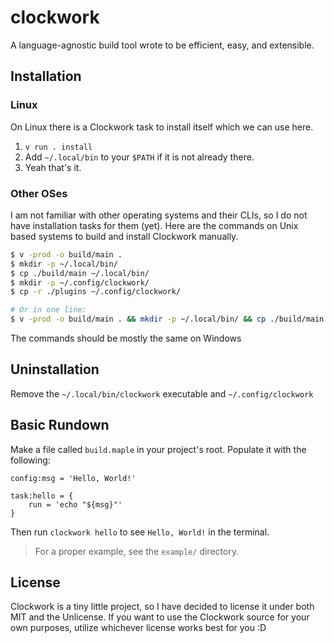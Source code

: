 # clockwork

A language-agnostic build tool wrote to be efficient, easy, and extensible.

## Installation

### Linux

On Linux there is a Clockwork task to install itself which we can use here.

1. `v run . install`
2. Add `~/.local/bin` to your `$PATH` if it is not already there.
3. Yeah that's it.

### Other OSes

I am not familiar with other operating systems and their CLIs, so I do not have
installation tasks for them (yet). Here are the commands on Unix based systems
to build and install Clockwork manually.

```sh
$ v -prod -o build/main .
$ mkdir -p ~/.local/bin/
$ cp ./build/main ~/.local/bin/
$ mkdir -p ~/.config/clockwork/
$ cp -r ./plugins ~/.config/clockwork/

# Or in one line:
$ v -prod -o build/main . && mkdir -p ~/.local/bin/ && cp ./build/main ~/.local/bin/ && mkdir -p ~/.config/clockwork/ && cp -r ./plugins ~/.config/clockwork/
```

The commands should be mostly the same on Windows

## Uninstallation

Remove the `~/.local/bin/clockwork` executable and `~/.config/clockwork`

## Basic Rundown

Make a file called `build.maple` in your project's root. Populate it with the
following:

```maple
config:msg = 'Hello, World!'

task:hello = {
	run = 'echo "${msg}"'
}
```

Then run `clockwork hello` to see `Hello, World!` in the terminal.

> For a proper example, see the `example/` directory.

## License

Clockwork is a tiny little project, so I have decided to license it under both
MIT and the Unlicense. If you want to use the Clockwork source for your own
purposes, utilize whichever license works best for you :D
